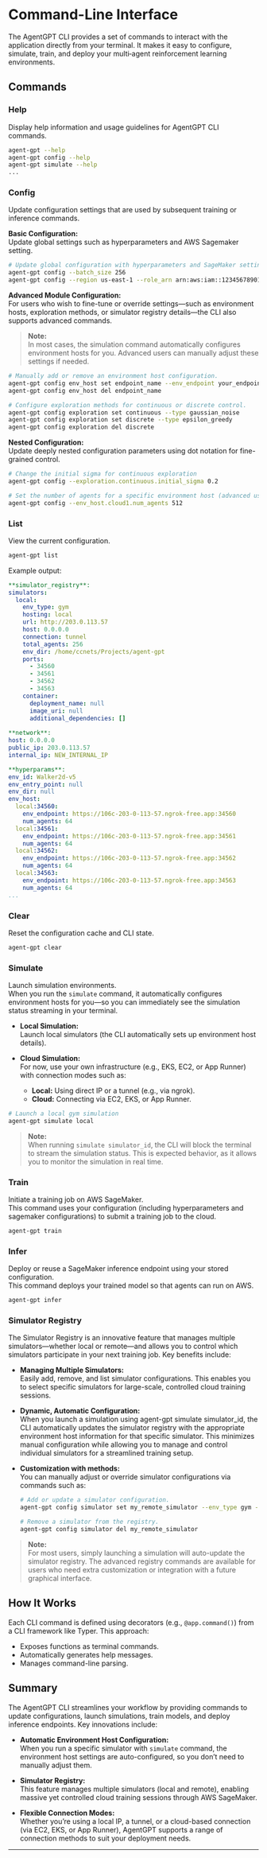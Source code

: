 # Command-Line Interface

The AgentGPT CLI provides a set of commands to interact with the application directly from your terminal. It makes it easy to configure, simulate, train, and deploy your multi‑agent reinforcement learning environments.

## Commands

### Help
Display help information and usage guidelines for AgentGPT CLI commands.
```bash
agent-gpt --help
agent-gpt config --help
agent-gpt simulate --help
...
```

### Config
Update configuration settings that are used by subsequent training or inference commands.

**Basic Configuration:**  
Update global settings such as hyperparameters and AWS Sagemaker setting.
```bash
# Update global configuration with hyperparameters and SageMaker settings
agent-gpt config --batch_size 256
agent-gpt config --region us-east-1 --role_arn arn:aws:iam::123456789012:role/AgentGPTSageMakerRole
```

**Advanced Module Configuration:**  
For users who wish to fine-tune or override settings—such as environment hosts, exploration methods, or simulator registry details—the CLI also supports advanced commands.  
> **Note:**  
> In most cases, the simulation command automatically configures environment hosts for you. Advanced users can manually adjust these settings if needed.

```bash
# Manually add or remove an environment host configuration.
agent-gpt config env_host set endpoint_name --env_endpoint your_endpoint_on_cloud --num_agents 32
agent-gpt config env_host del endpoint_name
```

```bash
# Configure exploration methods for continuous or discrete control.
agent-gpt config exploration set continuous --type gaussian_noise
agent-gpt config exploration set discrete --type epsilon_greedy
agent-gpt config exploration del discrete
```

**Nested Configuration:**  
Update deeply nested configuration parameters using dot notation for fine-grained control.
```bash
# Change the initial sigma for continuous exploration
agent-gpt config --exploration.continuous.initial_sigma 0.2 

# Set the number of agents for a specific environment host (advanced use-case)
agent-gpt config --env_host.cloud1.num_agents 512
```

### List
View the current configuration.
```bash
agent-gpt list
```
Example output:
```yaml
**simulator_registry**:
simulators:
  local:
    env_type: gym
    hosting: local
    url: http://203.0.113.57
    host: 0.0.0.0
    connection: tunnel
    total_agents: 256
    env_dir: /home/ccnets/Projects/agent-gpt
    ports:
      - 34560
      - 34561
      - 34562
      - 34563
    container:
      deployment_name: null
      image_uri: null
      additional_dependencies: []
      
**network**:
host: 0.0.0.0
public_ip: 203.0.113.57
internal_ip: NEW_INTERNAL_IP

**hyperparams**:
env_id: Walker2d-v5
env_entry_point: null
env_dir: null
env_host:
  local:34560:
    env_endpoint: https://106c-203-0-113-57.ngrok-free.app:34560
    num_agents: 64
  local:34561:
    env_endpoint: https://106c-203-0-113-57.ngrok-free.app:34561
    num_agents: 64
  local:34562:
    env_endpoint: https://106c-203-0-113-57.ngrok-free.app:34562
    num_agents: 64
  local:34563:
    env_endpoint: https://106c-203-0-113-57.ngrok-free.app:34563
    num_agents: 64
...
```

### Clear
Reset the configuration cache and CLI state.
```bash
agent-gpt clear
```

### Simulate
Launch simulation environments.  
When you run the `simulate` command, it automatically configures environment hosts for you—so you can immediately see the simulation status streaming in your terminal.
- **Local Simulation:**  
  Launch local simulators (the CLI automatically sets up environment host details).
  
- **Cloud Simulation:**  
  For now, use your own infrastructure (e.g., EKS, EC2, or App Runner) with connection modes such as:
  - **Local:** Using direct IP or a tunnel (e.g., via ngrok).
  - **Cloud:** Connecting via EC2, EKS, or App Runner.
  
```bash
# Launch a local gym simulation
agent-gpt simulate local
```

> **Note:**  
> When running `simulate simulator_id`, the CLI will block the terminal to stream the simulation status. This is expected behavior, as it allows you to monitor the simulation in real time.

### Train
Initiate a training job on AWS SageMaker.  
This command uses your configuration (including hyperparameters and sagemaker configurations) to submit a training job to the cloud.
```bash
agent-gpt train
```

### Infer
Deploy or reuse a SageMaker inference endpoint using your stored configuration.  
This command deploys your trained model so that agents can run on AWS.
```bash
agent-gpt infer
```

### Simulator Registry
The Simulator Registry is an innovative feature that manages multiple simulators—whether local or remote—and allows you to control which simulators participate in your next training job. Key benefits include:

- **Managing Multiple Simulators:**  
  Easily add, remove, and list simulator configurations. This enables you to select specific simulators for large-scale, controlled cloud training sessions.

- **Dynamic, Automatic Configuration:**  
  When you launch a simulation using agent-gpt simulate simulator_id, the CLI automatically updates the simulator registry with the appropriate environment host information for that specific simulator. This minimizes manual configuration while allowing you to manage and control individual simulators for a streamlined training setup.

- **Customization with methods:**  
  You can manually adjust or override simulator configurations via commands such as:
  ```bash
  # Add or update a simulator configuration.
  agent-gpt config simulator set my_remote_simulator --env_type gym --hosting cloud --url http://your_remote_endpoint
  
  # Remove a simulator from the registry.
  agent-gpt config simulator del my_remote_simulator 
  ```

> **Note:**  
> For most users, simply launching a simulation will auto-update the simulator registry. The advanced registry commands are available for users who need extra customization or integration with a future graphical interface.

## How It Works

Each CLI command is defined using decorators (e.g., `@app.command()`) from a CLI framework like Typer. This approach:
- Exposes functions as terminal commands.
- Automatically generates help messages.
- Manages command-line parsing.

## Summary

The AgentGPT CLI streamlines your workflow by providing commands to update configurations, launch simulations, train models, and deploy inference endpoints. Key innovations include:

- **Automatic Environment Host Configuration:**  
  When you run a specific simulator with `simulate` command, the environment host settings are auto-configured, so you don’t need to manually adjust them.

- **Simulator Registry:**  
  This feature manages multiple simulators (local and remote), enabling massive yet controlled cloud training sessions through AWS SageMaker.

- **Flexible Connection Modes:**  
  Whether you’re using a local IP, a tunnel, or a cloud-based connection (via EC2, EKS, or App Runner), AgentGPT supports a range of connection methods to suit your deployment needs.

---
